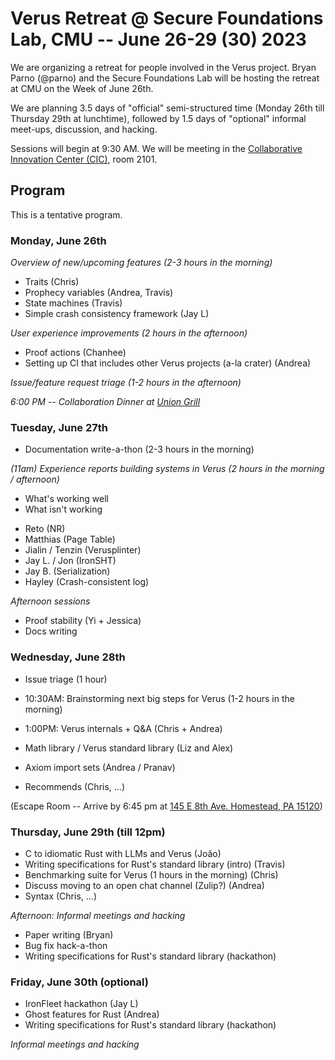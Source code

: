 # Verus Retreat @ Secure Foundations Lab, CMU -- June 26-29 (30) 2023

We are organizing a retreat for people involved in the Verus project.
Bryan Parno (@parno) and the Secure Foundations Lab will be hosting the retreat at CMU on the Week of June 26th.

We are planning 3.5 days of "official" semi-structured time (Monday 26th till Thursday 29th at lunchtime),
followed by 1.5 days of "optional" informal meet-ups, discussion, and hacking.

Sessions will begin at 9:30 AM.  We will be meeting in the [Collaborative Innovation Center (CIC)](https://www.cylab.cmu.edu/about/visiting.html), room 2101.

## Program

This is a tentative program.

### Monday, June 26th

*Overview of new/upcoming features (2-3 hours in the morning)*

- Traits (Chris)
- Prophecy variables (Andrea, Travis)
- State machines (Travis)
- Simple crash consistency framework (Jay L)

*User experience improvements (2 hours in the afternoon)*

- Proof actions (Chanhee)
- Setting up CI that includes other Verus projects (a-la crater) (Andrea)

*Issue/feature request triage (1-2 hours in the afternoon)*

*6:00 PM -- Collaboration Dinner at [Union Grill](https://goo.gl/maps/FuDFyREMUxLjNWeC8)*

### Tuesday, June 27th

- Documentation write-a-thon  (2-3 hours in the morning)

*(11am) Experience reports building systems in Verus (2 hours in the morning / afternoon)*

- What's working well
- What isn't working

* Reto (NR)
* Matthias (Page Table)
* Jialin / Tenzin (Verusplinter)
* Jay L. / Jon (IronSHT)
* Jay B. (Serialization)
* Hayley (Crash-consistent log)

*Afternoon sessions*

- Proof stability (Yi + Jessica)
- Docs writing

### Wednesday, June 28th

- Issue triage (1 hour)
- 10:30AM: Brainstorming next big steps for Verus (1-2 hours in the morning)

- 1:00PM: Verus internals + Q&A (Chris + Andrea)
- Math library / Verus standard library (Liz and Alex)
- Axiom import sets (Andrea / Pranav)
- Recommends (Chris, ...)

(Escape Room -- Arrive by 6:45 pm at [145 E 8th Ave. Homestead, PA 15120](https://goo.gl/maps/33vqyYG5MsLq5mzv5))

### Thursday, June 29th (till 12pm)
- C to idiomatic Rust with LLMs and Verus (João)
- Writing specifications for Rust's standard library (intro) (Travis)
- Benchmarking suite for Verus (1 hours in the morning) (Chris)
- Discuss moving to an open chat channel (Zulip?) (Andrea)
- Syntax (Chris, ...)

*Afternoon: Informal meetings and hacking*

- Paper writing (Bryan)
- Bug fix hack-a-thon
- Writing specifications for Rust's standard library (hackathon)

### Friday, June 30th (optional)

- IronFleet hackathon (Jay L)
- Ghost features for Rust (Andrea)
- Writing specifications for Rust's standard library (hackathon)

*Informal meetings and hacking*